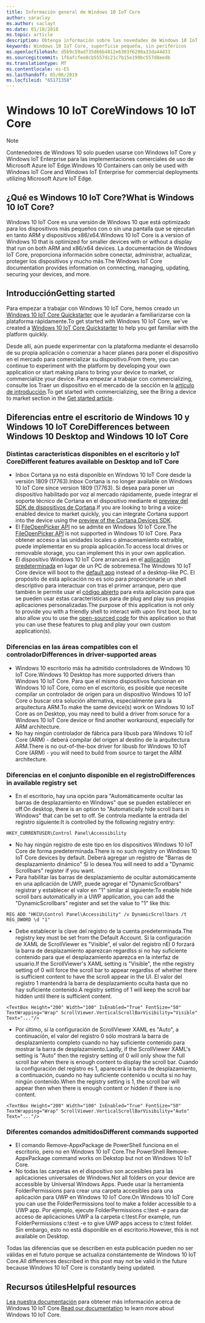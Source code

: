 ```yaml
---
title: Información general de Windows 10 IoT Core
author: saraclay
ms.author: saclayt
ms.date: 01/18/2018
ms.topic: article
description: Obtenga información sobre las novedades de Windows 10 IoT Core y lo que puede hacer con él.
keywords: Windows 10 IoT Core, superficie pequeña, sin periféricos
ms.openlocfilehash: d5b9c59ad735d66b4812e6303f6298a33da44d33
ms.sourcegitcommit: 1f6afcfee0cb5557dc21c7b15e199bc557d8eedb
ms.translationtype: MT
ms.contentlocale: es-ES
ms.lasthandoff: 05/06/2019
ms.locfileid: "65171358"
---
```

# <a name="windows-10-iot-core"></a><span data-ttu-id="dce1f-104">Windows 10 IoT Core</span><span class="sxs-lookup"><span data-stu-id="dce1f-104">Windows 10 IoT Core</span></span>

> [!NOTE]
> <span data-ttu-id="dce1f-105">Contenedores de Windows 10 solo pueden usarse con Windows IoT Core y Windows IoT Enterprise para las implementaciones comerciales de uso de Microsoft Azure IoT Edge.</span><span class="sxs-lookup"><span data-stu-id="dce1f-105">Windows 10 Containers can only be used with Windows IoT Core and Windows IoT Enterprise for commercial deployments utilizing Microsoft Azure IoT Edge.</span></span>

## <a name="what-is-windows-10-iot-core"></a><span data-ttu-id="dce1f-106">¿Qué es Windows 10 IoT Core?</span><span class="sxs-lookup"><span data-stu-id="dce1f-106">What is Windows 10 IoT Core?</span></span>
<span data-ttu-id="dce1f-107">Windows 10 IoT Core es una versión de Windows 10 que está optimizado para los dispositivos más pequeños con o sin una pantalla que se ejecutan en tanto ARM y dispositivos x86/x64.</span><span class="sxs-lookup"><span data-stu-id="dce1f-107">Windows 10 IoT Core is a version of Windows 10 that is optimized for smaller devices with or without a display that run on both ARM and x86/x64 devices.</span></span> <span data-ttu-id="dce1f-108">La documentación de Windows IoT Core, proporciona información sobre conectar, administrar, actualizar, proteger los dispositivos y mucho más.</span><span class="sxs-lookup"><span data-stu-id="dce1f-108">The Windows IoT Core documentation provides information on connecting, managing, updating, securing your devices, and more.</span></span> 

## <a name="getting-started"></a><span data-ttu-id="dce1f-109">Introducción</span><span class="sxs-lookup"><span data-stu-id="dce1f-109">Getting started</span></span>
<span data-ttu-id="dce1f-110">Para empezar a trabajar con Windows 10 IoT Core, hemos creado un [Windows 10 IoT Core Quickstarter](tutorials/Tutorials.md) que le ayudarán a familiarizarse con la plataforma rápidamente.</span><span class="sxs-lookup"><span data-stu-id="dce1f-110">To get started with Windows 10 IoT Core, we've created a [Windows 10 IoT Core Quickstarter](tutorials/Tutorials.md) to help you get familiar with the platform quickly.</span></span> 

<span data-ttu-id="dce1f-111">Desde allí, aún puede experimentar con la plataforma mediante el desarrollo de su propia aplicación o comenzar a hacer planes para poner el dispositivo en el mercado para comercializar su dispositivo.</span><span class="sxs-lookup"><span data-stu-id="dce1f-111">From there, you can continue to experiment with the platform by developing your own application or start making plans to bring your device to market, or commercialize your device.</span></span> <span data-ttu-id="dce1f-112">Para empezar a trabajar con commercializing, consulte los Traer un dispositivo en el mercado de la sección en la [artículo de introducción](https://docs.microsoft.com/windows/iot-core/getstarted).</span><span class="sxs-lookup"><span data-stu-id="dce1f-112">To get started with commercializing, see the Bring a device to market section in the [Get started article](https://docs.microsoft.com/windows/iot-core/getstarted).</span></span>

## <a name="differences-between-windows-10-desktop-and-windows-10-iot-core"></a><span data-ttu-id="dce1f-113">Diferencias entre el escritorio de Windows 10 y Windows 10 IoT Core</span><span class="sxs-lookup"><span data-stu-id="dce1f-113">Differences between Windows 10 Desktop and Windows 10 IoT Core</span></span>

### <a name="different-features-available-on-desktop-and-iot-core"></a><span data-ttu-id="dce1f-114">Distintas características disponibles en el escritorio y IoT Core</span><span class="sxs-lookup"><span data-stu-id="dce1f-114">Different features available on Desktop and IoT Core</span></span>

* <span data-ttu-id="dce1f-115">Inbox Cortana ya no está disponible en Windows 10 IoT Core desde la versión 1809 (17763).</span><span class="sxs-lookup"><span data-stu-id="dce1f-115">Inbox Cortana is no longer available on Windows 10 IoT Core since version 1809 (17763).</span></span> <span data-ttu-id="dce1f-116">Si desea para poner un dispositivo habilitado por voz al mercado rápidamente, puede integrar el soporte técnico de Cortana en el dispositivo mediante el [preview del SDK de dispositivos de Cortana](https://developer.microsoft.com/en-us/cortana/devices).</span><span class="sxs-lookup"><span data-stu-id="dce1f-116">If you are looking to bring a voice-enabled device to market quickly, you can integrate Cortana support into the device using the [preview of the Cortana Devices SDK](https://developer.microsoft.com/en-us/cortana/devices).</span></span>
* <span data-ttu-id="dce1f-117">El [FileOpenPicker API](https://docs.microsoft.com/en-us/uwp/api/windows.storage.pickers.fileopenpicker) no se admite en Windows 10 IoT Core.</span><span class="sxs-lookup"><span data-stu-id="dce1f-117">The [FileOpenPicker API](https://docs.microsoft.com/en-us/uwp/api/windows.storage.pickers.fileopenpicker) is not supported in Windows 10 IoT Core.</span></span> <span data-ttu-id="dce1f-118">Para obtener acceso a las unidades locales o almacenamiento extraíble, puede implementar en su propia aplicación.</span><span class="sxs-lookup"><span data-stu-id="dce1f-118">To access local drives or removable storage, you can implement this in your own application.</span></span>
* <span data-ttu-id="dce1f-119">El dispositivo Windows 10 IoT Core arrancará en el [aplicación predeterminada](https://docs.microsoft.com/en-us/windows/iot-core/develop-your-app/iotcoredefaultapp) en lugar de un PC de sobremesa.</span><span class="sxs-lookup"><span data-stu-id="dce1f-119">The Windows 10 IoT Core device will boot to the [default app](https://docs.microsoft.com/en-us/windows/iot-core/develop-your-app/iotcoredefaultapp) instead of a desktop-like PC.</span></span> <span data-ttu-id="dce1f-120">El propósito de esta aplicación no es solo para proporcionarle un shell descriptivo para interactuar con tras el primer arranque, pero que también le permite usar el [código abierto](https://github.com/Microsoft/Windows-iotcore-samples/tree/master/Samples/IoTCoreDefaultApp) para esta aplicación para que se pueden usar estas características para de plug and play sus propias aplicaciones personalizadas.</span><span class="sxs-lookup"><span data-stu-id="dce1f-120">The purpose of this application is not only to provide you with a friendly shell to interact with upon first boot, but to also allow you to use the [open-sourced code](https://github.com/Microsoft/Windows-iotcore-samples/tree/master/Samples/IoTCoreDefaultApp) for this application so that you can use these features to plug and play your own custom application(s).</span></span>

### <a name="differences-in-driver-supported-areas"></a><span data-ttu-id="dce1f-121">Diferencias en las áreas compatibles con el controlador</span><span class="sxs-lookup"><span data-stu-id="dce1f-121">Differences in driver-supported areas</span></span>

* <span data-ttu-id="dce1f-122">Windows 10 escritorio más ha admitido controladores de Windows 10 IoT Core.</span><span class="sxs-lookup"><span data-stu-id="dce1f-122">Windows 10 Desktop has more supported drivers than Windows 10 IoT Core.</span></span> <span data-ttu-id="dce1f-123">Para que el mismo dispositivos funcionan en Windows 10 IoT Core, como en el escritorio, es posible que necesite compilar un controlador de origen para un dispositivo Windows 10 IoT Core o buscar otra solución alternativa, especialmente para la arquitectura ARM.</span><span class="sxs-lookup"><span data-stu-id="dce1f-123">To make the same device(s) work on Windows 10 IoT Core as on Desktop, you may need to build a driver from soruce for a Windows 10 IoT Core device or find another workaround, especially for ARM architecture.</span></span>
* <span data-ttu-id="dce1f-124">No hay ningún controlador de fábrica para libusb para Windows 10 IoT Core (ARM) - deberá compilar del origen al destino de la arquitectura ARM.</span><span class="sxs-lookup"><span data-stu-id="dce1f-124">There is no out-of-the-box driver for libusb for Windows 10 IoT Core (ARM) - you will need to build from source to target the ARM architecture.</span></span>

### <a name="differences-in-available-registry-set"></a><span data-ttu-id="dce1f-125">Diferencias en el conjunto disponible en el registro</span><span class="sxs-lookup"><span data-stu-id="dce1f-125">Differences in available registry set</span></span>

* <span data-ttu-id="dce1f-126">En el escritorio, hay una opción para "Automáticamente ocultar las barras de desplazamiento en Windows" que se pueden establecer en off.</span><span class="sxs-lookup"><span data-stu-id="dce1f-126">On desktop, there is an option to "Automatically hide scroll bars in Windows" that can be set to off.</span></span> <span data-ttu-id="dce1f-127">Se controla mediante la entrada del registro siguiente:</span><span class="sxs-lookup"><span data-stu-id="dce1f-127">It is controlled by the following registry entry:</span></span> 

```
HKEY_CURRENTUSER\Control Panel\Accessibility
```

* <span data-ttu-id="dce1f-128">No hay ningún registro de este tipo en los dispositivos Windows 10 IoT Core de forma predeterminada.</span><span class="sxs-lookup"><span data-stu-id="dce1f-128">There is no such registry on Windows 10 IoT Core devices by default.</span></span> <span data-ttu-id="dce1f-129">Deberá agregar un registro de "Barras de desplazamiento dinámico" Si lo desea.</span><span class="sxs-lookup"><span data-stu-id="dce1f-129">You will need to add a "Dynamic Scrollbars" register if you want.</span></span>
* <span data-ttu-id="dce1f-130">Para habilitar las barras de desplazamiento de ocultar automáticamente en una aplicación de UWP, puede agregar el "DynamicScrollbars" registrar y establecer el valor en "1" similar al siguiente:</span><span class="sxs-lookup"><span data-stu-id="dce1f-130">To enable hide scroll bars automatically in a UWP application, you can add the "DynamicScrollbars" register and set the value to "1" like this:</span></span>

```
REG ADD "HKCU\Control Panel\Accessibility" /v DynamicScrollbars /t REG_DWORD \d "1"
```

* <span data-ttu-id="dce1f-131">Debe establecer la clave del registro de la cuenta predeterminada.</span><span class="sxs-lookup"><span data-stu-id="dce1f-131">The registry key must be set from the Default Account.</span></span> <span data-ttu-id="dce1f-132">Si la configuración de XAML de ScrollViewer es "Visible", el valor del registro nEl 0 forzará la barra de desplazamiento aparezcan regardlss si no hay suficiente contenido para que el desplazamiento aparezca en la interfaz de usuario.</span><span class="sxs-lookup"><span data-stu-id="dce1f-132">If the ScrollViewer's XAML setting is "Visible", the nthe registry setting of 0 will force the scroll bar to appear regardlss of whether there is sufficient content to have the scroll appear in the UI.</span></span> <span data-ttu-id="dce1f-133">El valor del registro 1 mantendrá la barra de desplazamiento oculta hasta que no hay suficiente contenido.</span><span class="sxs-lookup"><span data-stu-id="dce1f-133">A registry setting of 1 will keep the scroll bar hidden until there is sufficient content.</span></span>

```
<TextBox Height="200" Width="100" IsEnabled="True" FontSize="50" TextWrapping="Wrap" ScrollViewer.VerticalScrollBarVisibility="Visible" Text="..."/>
```

* <span data-ttu-id="dce1f-134">Por último, si la configuración de ScrollViewer XAML es "Auto", a continuación, el valor del registro 0 sólo mostrará la barra de desplazamiento completo cuando no hay suficiente contenido para mostrar la barra de desplazamiento.</span><span class="sxs-lookup"><span data-stu-id="dce1f-134">Lastly, if the ScrollViewer XAML's setting is "Auto" then the registry setting of 0 will only show the full scroll bar when there is enough content to display the scroll bar.</span></span> <span data-ttu-id="dce1f-135">Cuando la configuración del registro es 1, aparecerá la barra de desplazamiento, a continuación, cuando no hay suficiente contenido u oculta si no hay ningún contenido.</span><span class="sxs-lookup"><span data-stu-id="dce1f-135">When the registry setting is 1, the scroll bar will appear then when there is enough content or hidden if there is no content.</span></span>

```
<TextBox Height="200" Width="100" IsEnabled="True" FontSize="50" TextWrapping="Wrap" ScrollViewer.VerticalScrollBarVisibility="Auto" Text="..."/>
```

### <a name="different-commands-supported"></a><span data-ttu-id="dce1f-136">Diferentes comandos admitidos</span><span class="sxs-lookup"><span data-stu-id="dce1f-136">Different commands supported</span></span>

* <span data-ttu-id="dce1f-137">El comando Remove-AppxPackage de PowerShell funciona en el escritorio, pero no en Windows 10 IoT Core.</span><span class="sxs-lookup"><span data-stu-id="dce1f-137">The PowerShell Remove-AppxPackage command works on Dekstop but not on Windows 10 IoT Core.</span></span>
* <span data-ttu-id="dce1f-138">No todas las carpetas en el dispositivo son accesibles para las aplicaciones universales de Windows.</span><span class="sxs-lookup"><span data-stu-id="dce1f-138">Not all folders on your device are accessible by Universal Windows Apps.</span></span> <span data-ttu-id="dce1f-139">Puede usar la herramienta FolderPermissions para crear una carpeta accesibles para una aplicación para UWP en Windows 10 IoT Core.</span><span class="sxs-lookup"><span data-stu-id="dce1f-139">On Windows 10 IoT Core you can use the FolderPermissions tool to make a folder accessible to a UWP app.</span></span> <span data-ttu-id="dce1f-140">Por ejemplo, ejecute FolderPermissions c:\test -e para dar acceso de aplicaciones UWP a la carpeta c:\test.</span><span class="sxs-lookup"><span data-stu-id="dce1f-140">For example, run FolderPermissions c:\test -e to give UWP apps access to c:\test folder.</span></span> <span data-ttu-id="dce1f-141">Sin embargo, esto no está disponible en el escritorio.</span><span class="sxs-lookup"><span data-stu-id="dce1f-141">However, this is not available on Desktop.</span></span>

<span data-ttu-id="dce1f-142">Todas las diferencias que se describen en esta publicación pueden no ser válidas en el futuro porque se actualiza constantemente de Windows 10 IoT Core.</span><span class="sxs-lookup"><span data-stu-id="dce1f-142">All differences described in this post may not be valid in the future because Windows 10 IoT Core is constantly being updated.</span></span>

## <a name="helpful-resources"></a><span data-ttu-id="dce1f-143">Recursos útiles</span><span class="sxs-lookup"><span data-stu-id="dce1f-143">Helpful resources</span></span>
<span data-ttu-id="dce1f-144">[Lea nuestra documentación](https://docs.microsoft.com/windows/iot-core/) para obtener más información acerca de Windows 10 IoT Core.</span><span class="sxs-lookup"><span data-stu-id="dce1f-144">[Read our documentation](https://docs.microsoft.com/windows/iot-core/) to learn more about Windows 10 IoT Core.</span></span>
